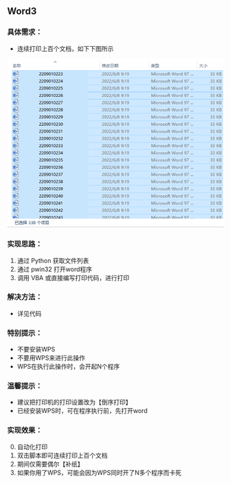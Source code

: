 ## Word3

### 具体需求：

- 连续打印上百个文档，如下下图所示

![批量打印.png](https://raw.githubusercontent.com/DowneyRem/OfficeAutomation/main/Word3/批量打印.png)

### 实现思路：

1. 通过 Python 获取文件列表
1. 通过 pwin32 打开word程序
1. 调用 VBA 或直接编写打印代码，进行打印

### 解决方法：
- 详见代码

### 特别提示：
- 不要安装WPS
- 不要用WPS来进行此操作
- WPS在执行此操作时，会开起N个程序

### 温馨提示：
- 建议把打印机的打印设置改为【倒序打印】
- 已经安装WPS时，可在程序执行前，先打开word

### 实现效果：
0. 自动化打印
1. 双击脚本即可连续打印上百个文档
2. 期间仅需要偶尔【补纸】
3. 如果你用了WPS，可能会因为WPS同时开了N多个程序而卡死

